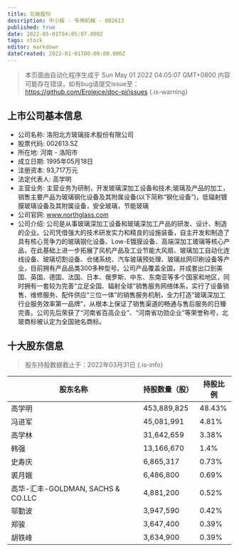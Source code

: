 ```yaml
---
title: 北玻股份
description: 中小板 - 专用机械 - 002613
published: true
date: 2022-05-01T04:05:07.000Z
tags: stock
editor: markdown
dateCreated: 2022-01-01T00:00:00.000Z
---
```


> 本页面由自动化程序生成于 Sun May 01 2022 04:05:07 GMT+0800
> 内容可能存在错误，如有bug请提交issue至：https://github.com/Eroleice/doc-pi/issues
{.is-warning}

## 上市公司基本信息
- 公司名称: 洛阳北方玻璃技术股份有限公司
- 股票代码: 002613.SZ
- 所在地: 河南 - 洛阳市
- 成立日期: 1995年05月18日
- 注册资本: 93,717万元
- 法定代表人: 高学明
- 主营业务: 主营业务为研制，开发玻璃深加工设备和技术;玻璃及产品的加工，销售主要产品为玻璃钢化设备及其附属设备(以下简称“钢化设备”)，低辐射镀膜玻璃设备及其附属设备，安全玻璃，节能玻璃
- 公司官网: www.northglass.com
- 公司介绍: 公司是从事玻璃深加工设备和玻璃深加工产品的研发、设计、制造的企业。公司凭借强大的技术研发实力和精良的设施装备，自主开发和制造了具有核心竞争力的玻璃钢化设备、Low-E镀膜设备、高端深加工玻璃等核心产品，在此基础上进一步拓展了风机产品及工业节能大风扇、玻璃加工自动化连线设备、玻璃切割设备、仓储系统、汽车玻璃预处理、玻璃丝网印刷设备等产业，目前拥有产品品类300多种型号。公司产品覆盖全国，并成套出口到美国、英国、德国、法国、日本、俄罗斯、中东、东南亚等多个国家和地区，同时拥有一套较为完善“立足全国、辐射全球”销售服务网络体系，实行了设备销售、维修服务、配件供应“三位一体”的销售服务机制，全力打造“玻璃深加工行业服务效率第一品牌”，从根本上保证了销售渠道的畅通与售后服务的日臻完善。公司先后荣获了“河南省百高企业”、“河南省功勋企业”等荣誉称号，北玻商标被认定为全国驰名商标。


## 十大股东信息
> 股东持股数据截止于：2022年03月31日
{.is-info}

| 股东名称 | 持股数量（股） | 持股比例 |
| --- | --- | --- |
| 高学明 | 453,889,825 | 48.43% |
| 冯进军 | 45,081,991 | 4.81% |
| 高学林 | 31,642,659 | 3.38% |
| 韩强 | 13,166,670 | 1.4% |
| 史寿庆 | 6,865,317 | 0.73% |
| 裘月娥 | 6,486,800 | 0.69% |
| 高华-汇丰-GOLDMAN, SACHS & CO.LLC | 4,881,200 | 0.52% |
| 邬勤波 | 3,947,590 | 0.42% |
| 郑骏 | 3,647,400 | 0.39% |
| 胡铁峰 | 3,634,900 | 0.39% |




